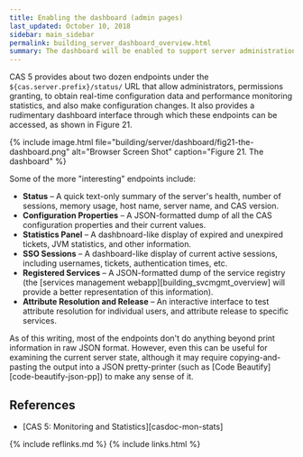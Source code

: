 ```yaml
---
title: Enabling the dashboard (admin pages)
last_updated: October 10, 2018
sidebar: main_sidebar
permalink: building_server_dashboard_overview.html
summary: The dashboard will be enabled to support server administration and monitoring.
---
```


CAS 5 provides about two dozen endpoints under the `${cas.server.prefix}/status/` URL that allow administrators, permissions granting, to obtain real-time configuration data and performance monitoring statistics, and also make configuration changes. It also provides a rudimentary dashboard interface through which these endpoints can be accessed, as shown in Figure 21.

{% include image.html file="building/server/dashboard/fig21-the-dashboard.png" alt="Browser Screen Shot" caption="Figure 21. The dashboard" %}

Some of the more "interesting" endpoints include:

* **Status** &ndash; A quick text-only summary of the server's health, number of sessions, memory usage, host name, server name, and CAS version.
* **Configuration Properties** &ndash; A JSON-formatted dump of all the CAS configuration properties and their current values.
* **Statistics Panel** &ndash; A dashbnoard-like display of expired and unexpired tickets, JVM statistics, and other information.
* **SSO Sessions** &ndash; A dashboard-like display of current active sessions, including usernames, tickets, authentication times, etc.
* **Registered Services** &ndash; A JSON-formatted dump of the service registry (the [services management webapp][building_svcmgmt_overview] will provide a better representation of this information).
* **Attribute Resolution and Release** &ndash; An interactive interface to test attribute resolution for individual users, and attribute release to specific services.

As of this writing, most of the endpoints don't do anything beyond print information in raw JSON format. However, even this can be useful for examining the current server state, although it may require copying-and-pasting the output into a JSON pretty-printer (such as [Code Beautify][code-beautify-json-pp]) to make any sense of it.

## References

* [CAS 5: Monitoring and Statistics][casdoc-mon-stats]

{% include reflinks.md %}
{% include links.html %}
